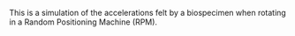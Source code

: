 This is a simulation of the accelerations felt by a biospecimen when rotating in a Random Positioning Machine (RPM).
